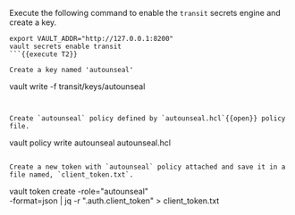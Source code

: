Execute the following command to enable the `transit` secrets engine and create a key.

```
export VAULT_ADDR="http://127.0.0.1:8200"
vault secrets enable transit
```{{execute T2}}

Create a key named 'autounseal'

```
vault write -f transit/keys/autounseal
```{{execute T1}}


Create `autounseal` policy defined by `autounseal.hcl`{{open}} policy file.

```
vault policy write autounseal autounseal.hcl
```{{execute T1}}

Create a new token with `autounseal` policy attached and save it in a file named, `client_token.txt`.

```
vault token create -role="autounseal" \
      -format=json | jq -r ".auth.client_token" > client_token.txt
```{{execute T1}}
